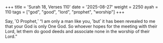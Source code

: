 +++
title = 'Surah 18, Verses 110'
date = '2025-08-27'
weight = 2250
ayah = 110
tags = ["god", "good", "lord", "prophet", "worship"]
+++

Say, ˹O Prophet,˺ “I am only a man like you, ˹but˺ it has been revealed to me that your God is only One God. So whoever hopes for the meeting with their Lord, let them do good deeds and associate none in the worship of their Lord.”